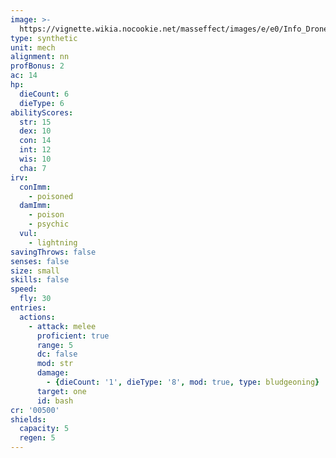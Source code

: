 ```yaml
---
image: >-
  https://vignette.wikia.nocookie.net/masseffect/images/e/e0/Info_Drone.png/revision/latest/scale-to-width-down/531?cb=20100908213419
type: synthetic
unit: mech
alignment: nn
profBonus: 2
ac: 14
hp:
  dieCount: 6
  dieType: 6
abilityScores:
  str: 15
  dex: 10
  con: 14
  int: 12
  wis: 10
  cha: 7
irv:
  conImm:
    - poisoned
  damImm:
    - poison
    - psychic
  vul:
    - lightning
savingThrows: false
senses: false
size: small
skills: false
speed:
  fly: 30
entries:
  actions:
    - attack: melee
      proficient: true
      range: 5
      dc: false
      mod: str
      damage:
        - {dieCount: '1', dieType: '8', mod: true, type: bludgeoning}
      target: one
      id: bash
cr: '00500'
shields:
  capacity: 5
  regen: 5
---
```

